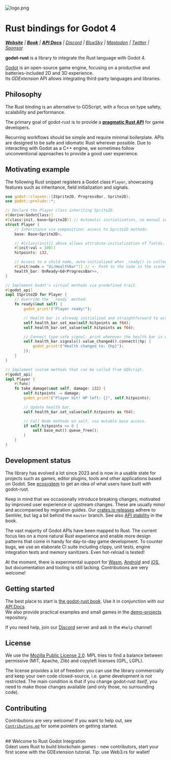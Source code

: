 ![logo.png](misc/assets/godot-rust-ferris.png)

# Rust bindings for Godot 4

_**[Website]** | **[Book][book]** | **[API Docs]** | [Discord] | [BlueSky] | [Mastodon] | [Twitter] | [Sponsor]_

**godot-rust** is a library to integrate the Rust language with Godot 4.

[Godot] is an open-source game engine, focusing on a productive and batteries-included 2D and 3D experience.  
Its _GDExtension_ API allows integrating third-party languages and libraries.


## Philosophy

The Rust binding is an alternative to GDScript, with a focus on type safety, scalability and performance.

The primary goal of godot-rust is to provide a [**pragmatic Rust API**][philosophy] for game developers.

Recurring workflows should be simple and require minimal boilerplate. APIs are designed to be safe and idiomatic Rust wherever possible.
Due to interacting with Godot as a C++ engine, we sometimes follow unconventional approaches to provide a good user experience.


## Motivating example

The following Rust snippet registers a Godot class `Player`, showcasing features such as inheritance, field initialization and signals.

```rust
use godot::classes::{ISprite2D, ProgressBar, Sprite2D};
use godot::prelude::*;

// Declare the Player class inheriting Sprite2D.
#[derive(GodotClass)]
#[class(init, base=Sprite2D)] // Automatic initialization, no manual init() needed.
struct Player {
    // Inheritance via composition: access to Sprite2D methods.
    base: Base<Sprite2D>,

    // #[class(init)] above allows attribute-initialization of fields.
    #[init(val = 100)]
    hitpoints: i32,

    // Access to a child node, auto-initialized when _ready() is called.
    #[init(node = "Ui/HealthBar")] // <- Path to the node in the scene tree.
    health_bar: OnReady<Gd<ProgressBar>>,
}

// Implement Godot's virtual methods via predefined trait.
#[godot_api]
impl ISprite2D for Player {
    // Override the `_ready` method.
    fn ready(&mut self) {
        godot_print!("Player ready!");

        // Health bar is already initialized and straightforward to access.
        self.health_bar.set_max(self.hitpoints as f64);
        self.health_bar.set_value(self.hitpoints as f64);

        // Connect type-safe signal: print whenever the health bar is updated.
        self.health_bar.signals().value_changed().connect(|hp| {
            godot_print!("Health changed to: {hp}");
        });
    }
}

// Implement custom methods that can be called from GDScript.
#[godot_api]
impl Player {
    #[func]
    fn take_damage(&mut self, damage: i32) {
        self.hitpoints -= damage;
        godot_print!("Player hit! HP left: {}", self.hitpoints);

        // Update health bar.
        self.health_bar.set_value(self.hitpoints as f64);

        // Call Node methods on self, via mutable base access.
        if self.hitpoints <= 0 {
            self.base_mut().queue_free();
        }
    }
}
```


## Development status

The library has evolved a lot since 2023 and is now in a usable state for projects such as games, editor plugins, tools and other applications
based on Godot. See [ecosystem] to get an idea of what users have built with godot-rust.

Keep in mind that we occasionally introduce breaking changes, motivated by improved user experience or upstream changes. These are usually
minor and accompanied by migration guides. Our [crates.io releases][crates-io] adhere to SemVer, but lag a bit behind the `master` branch.
See also [API stability] in the book.

The vast majority of Godot APIs have been mapped to Rust. The current focus lies on a more natural Rust experience and enable more design
patterns that come in handy for day-to-day game development. To counter bugs, we use an elaborate CI suite including clippy, unit tests,
engine integration tests and memory sanitizers. Even hot-reload is tested!

At the moment, there is experimental support for [Wasm], [Android] and [iOS], but documentation and tooling is still lacking.
Contributions are very welcome!


## Getting started

The best place to start is [the godot-rust book][book]. Use it in conjunction with our [API Docs].  
We also provide practical examples and small games in the [demo-projects] repository.

If you need help, join our [Discord] server and ask in the `#help` channel!


## License

We use the [Mozilla Public License 2.0][mpl]. MPL tries to find a balance between permissive (MIT, Apache, Zlib) and copyleft licenses (GPL, LGPL).

The license provides a lot of freedom: you can use the library commercially and keep your own code closed-source,
i.e. game development is not restricted. The main condition is that if you change godot-rust _itself_, you need to make
those changes available (and only those, no surrounding code).


## Contributing

Contributions are very welcome! If you want to help out, see [`Contributing.md`](Contributing.md) for some pointers on getting started.

[API Docs]: https://godot-rust.github.io/docs/gdext
[API stability]: https://godot-rust.github.io/book/toolchain/compatibility.html#rust-api-stability
[Android]: https://github.com/godot-rust/gdext/issues/470
[Discord]: https://discord.gg/aKUCJ8rJsc
[Godot]: https://godotengine.org
[BlueSky]: https://bsky.app/profile/godot-rust.bsky.social
[Mastodon]: https://mastodon.gamedev.place/@GodotRust
[Sponsor]: https://github.com/sponsors/Bromeon
[Twitter]: https://twitter.com/GodotRust
[WASM]: https://godot-rust.github.io/book/toolchain/export-web.html
[Website]: https://godot-rust.github.io
[`gdnative`]: https://github.com/godot-rust/gdnative
[book]: https://godot-rust.github.io/book
[ecosystem]: https://godot-rust.github.io/book/ecosystem
[demo-projects]: https://github.com/godot-rust/demo-projects
[iOS]: https://github.com/godot-rust/gdext/issues/498
[mpl]: https://www.mozilla.org/en-US/MPL
[philosophy]: https://godot-rust.github.io/book/contribute/philosophy.html
[crates-io]: https://crates.io/crates/godot
<br>## Welcome to Rust Godot Integration<br>Gdext uses Rust to build blockchain games - new contributors, start your first scene with the GDExtension tutorial. Tip: use Web3.rs for wallet! <br>

